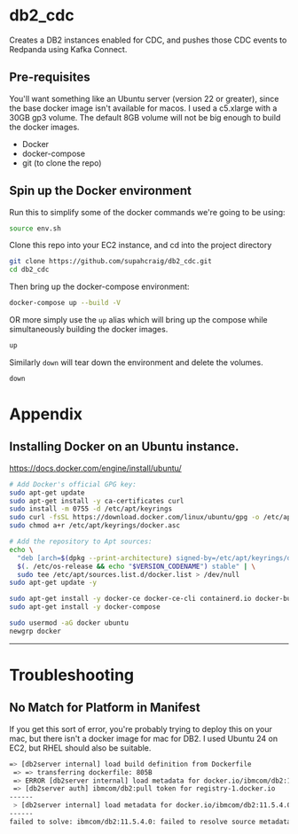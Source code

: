 # db2_cdc
Creates a DB2 instances enabled for CDC, and pushes those CDC events to Redpanda using Kafka Connect.  

## Pre-requisites

You'll want something like an Ubuntu server (version 22 or greater), since the base docker image isn't available for macos.  I used a c5.xlarge with a 30GB gp3 volume.  The default 8GB volume will not be big enough to build the docker images.

* Docker
* docker-compose
* git (to clone the repo)



## Spin up the Docker environment

Run this to simplify some of the docker commands we're going to be using:

```bash
source env.sh
```


Clone this repo into your EC2 instance, and cd into the project directory

```bash
git clone https://github.com/supahcraig/db2_cdc.git
cd db2_cdc
```

Then bring up the docker-compose environment:

```bash
docker-compose up --build -V
```

OR more simply use the `up` alias which will bring up the compose while simultaneously building the docker images.

```bash
up
```

Similarly `down` will tear down the environment and delete the volumes.

```bash
down
```



# Appendix

## Installing Docker on an Ubuntu instance.

https://docs.docker.com/engine/install/ubuntu/

```bash
# Add Docker's official GPG key:
sudo apt-get update
sudo apt-get install -y ca-certificates curl
sudo install -m 0755 -d /etc/apt/keyrings
sudo curl -fsSL https://download.docker.com/linux/ubuntu/gpg -o /etc/apt/keyrings/docker.asc
sudo chmod a+r /etc/apt/keyrings/docker.asc

# Add the repository to Apt sources:
echo \
  "deb [arch=$(dpkg --print-architecture) signed-by=/etc/apt/keyrings/docker.asc] https://download.docker.com/linux/ubuntu \
  $(. /etc/os-release && echo "$VERSION_CODENAME") stable" | \
  sudo tee /etc/apt/sources.list.d/docker.list > /dev/null
sudo apt-get update -y

sudo apt-get install -y docker-ce docker-ce-cli containerd.io docker-buildx-plugin docker-compose-plugin
sudo apt-get install -y docker-compose

sudo usermod -aG docker ubuntu
newgrp docker
```


---

# Troubleshooting

## No Match for Platform in Manifest

If you get this sort of error, you're probably trying to deploy this on your mac, but there isn't a docker image for mac for DB2.   I used Ubuntu 24 on EC2, but RHEL should also be suitable.   

```bash
=> [db2server internal] load build definition from Dockerfile  
 => => transferring dockerfile: 805B        
 => ERROR [db2server internal] load metadata for docker.io/ibmcom/db2:11.5.4.0      
 => [db2server auth] ibmcom/db2:pull token for registry-1.docker.io          
------
 > [db2server internal] load metadata for docker.io/ibmcom/db2:11.5.4.0:
------
failed to solve: ibmcom/db2:11.5.4.0: failed to resolve source metadata for docker.io/ibmcom/db2:11.5.4.0: no match for platform in manifest: not found
```


